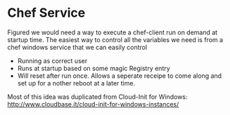 Chef Service
=========

Figured we would need a way to execute a chef-client run on demand at startup time.  The easiest way to control all the variables we need is from a chef windows service that we can easily control

  - Running as correct user
  - Runs at startup based on some magic Registry entry
  - Will reset after run once.   Allows a seperate receipe to come along and set up for a nother reboot at a later time.
  

Most of this idea was duplicated from Cloud-Init for Windows:
http://www.cloudbase.it/cloud-init-for-windows-instances/